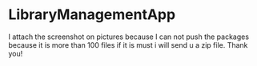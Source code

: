 # LibraryManagementApp
I attach the screenshot on pictures because I can not push the packages because it is more than 100 files if it is must i will  send u a zip file.
Thank you!
